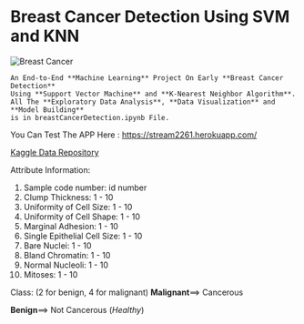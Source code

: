 # Breast Cancer Detection Using SVM and KNN

![Breast Cancer](https://images.pexels.com/photos/5910758/pexels-photo-5910758.jpeg?cs=srgb&dl=pexels-anna-tarazevich-5910758.jpg&fm=jpg)


    An End-to-End **Machine Learning** Project On Early **Breast Cancer Detection** 
    Using **Support Vector Machine** and **K-Nearest Neighbor Algorithm**. 
    All The **Exploratory Data Analysis**, **Data Visualization** and **Model Building** 
    is in breastCancerDetection.ipynb File.
    
You Can Test The APP Here : https://stream2261.herokuapp.com/

[Kaggle Data Repository](https://www.kaggle.com/uciml/breast-cancer-wisconsin-data)

Attribute Information:

1. Sample code number: id number
1. Clump Thickness: 1 - 10
1. Uniformity of Cell Size: 1 - 10
1. Uniformity of Cell Shape: 1 - 10
1. Marginal Adhesion: 1 - 10
1. Single Epithelial Cell Size: 1 - 10
1. Bare Nuclei: 1 - 10
1. Bland Chromatin: 1 - 10
1. Normal Nucleoli: 1 - 10
1. Mitoses: 1 - 10

Class: (2 for benign, 4 for malignant)
**Malignant**==> Cancerous

**Benign**==> Not Cancerous (*Healthy*)
